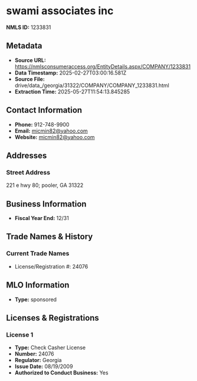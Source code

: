 # swami associates inc

**NMLS ID:** 1233831

## Metadata
- **Source URL:** https://nmlsconsumeraccess.org/EntityDetails.aspx/COMPANY/1233831
- **Data Timestamp:** 2025-02-27T03:00:16.581Z
- **Source File:** drive/data_/georgia/31322/COMPANY/COMPANY_1233831.html
- **Extraction Time:** 2025-05-27T11:54:13.845285

## Contact Information
- **Phone:** 912-748-9900
- **Email:** micmin82@yahoo.com
- **Website:** micmin82@yahoo.com

## Addresses
### Street Address
221 e hwy 80; pooler, GA 31322

## Business Information
- **Fiscal Year End:** 12/31

## Trade Names & History
### Current Trade Names
- License/Registration #: 24076

## MLO Information
- **Type:** sponsored

## Licenses & Registrations

### License 1
- **Type:** Check Casher License
- **Number:** 24076
- **Regulator:** Georgia
- **Issue Date:** 08/19/2009
- **Authorized to Conduct Business:** Yes
